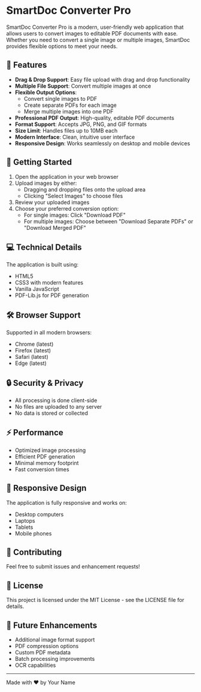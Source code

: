 # SmartDoc Converter Pro

SmartDoc Converter Pro is a modern, user-friendly web application that allows users to convert images to editable PDF documents with ease. Whether you need to convert a single image or multiple images, SmartDoc provides flexible options to meet your needs.

## 🌟 Features

- **Drag & Drop Support**: Easy file upload with drag and drop functionality
- **Multiple File Support**: Convert multiple images at once
- **Flexible Output Options**:
  - Convert single images to PDF
  - Create separate PDFs for each image
  - Merge multiple images into one PDF
- **Professional PDF Output**: High-quality, editable PDF documents
- **Format Support**: Accepts JPG, PNG, and GIF formats
- **Size Limit**: Handles files up to 10MB each
- **Modern Interface**: Clean, intuitive user interface
- **Responsive Design**: Works seamlessly on desktop and mobile devices

## 🚀 Getting Started

1. Open the application in your web browser
2. Upload images by either:
   - Dragging and dropping files onto the upload area
   - Clicking "Select Images" to choose files
3. Review your uploaded images
4. Choose your preferred conversion option:
   - For single images: Click "Download PDF"
   - For multiple images: Choose between "Download Separate PDFs" or "Download Merged PDF"

## 💻 Technical Details

The application is built using:
- HTML5
- CSS3 with modern features
- Vanilla JavaScript
- PDF-Lib.js for PDF generation

## 🛠️ Browser Support

Supported in all modern browsers:
- Chrome (latest)
- Firefox (latest)
- Safari (latest)
- Edge (latest)

## 🔒 Security & Privacy

- All processing is done client-side
- No files are uploaded to any server
- No data is stored or collected

## ⚡ Performance

- Optimized image processing
- Efficient PDF generation
- Minimal memory footprint
- Fast conversion times

## 📱 Responsive Design

The application is fully responsive and works on:
- Desktop computers
- Laptops
- Tablets
- Mobile phones

## 🤝 Contributing

Feel free to submit issues and enhancement requests!

## 📄 License

This project is licensed under the MIT License - see the LICENSE file for details.

## 🎯 Future Enhancements

- Additional image format support
- PDF compression options
- Custom PDF metadata
- Batch processing improvements
- OCR capabilities

---

Made with ❤️ by Your Name